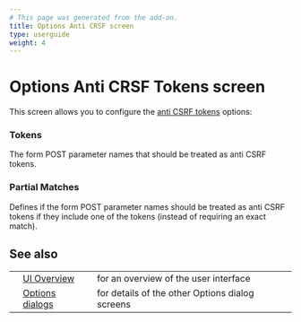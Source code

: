 ```yaml
---
# This page was generated from the add-on.
title: Options Anti CRSF screen
type: userguide
weight: 4
---
```


# Options Anti CRSF Tokens screen


This screen allows you to configure the [anti CSRF tokens](/docs/desktop/start/features/anticsrf/) options:

### Tokens

The form POST parameter names that should be treated as anti CSRF tokens.  

### Partial Matches

Defines if the form POST parameter names should be treated as anti CSRF tokens if they include one of the tokens (instead of requiring an exact match).  

## See also

|   |                                                      |                                                 |
|---|------------------------------------------------------|-------------------------------------------------|
|   | [UI Overview](/docs/desktop/ui/)                     | for an overview of the user interface           |
|   | [Options dialogs](/docs/desktop/ui/dialogs/options/) | for details of the other Options dialog screens |
